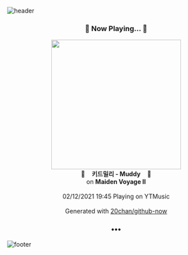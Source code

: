 ![header](https://capsule-render.vercel.app/api?type=wave&height=170&section=header&text=Hi.%20I'm%20SHIFT&fontColor=090707&fontAlignX=45&fontAlignY=65&fontSize=100)

<h3 align="center">🎵 Now Playing... 🎵</h3>
<p align="center">
  <a href="https://music.youtube.com/channel/UCYzWVpdZqtp6Ihtzy4_9M3g">
    <img width="300" src="https://lh3.googleusercontent.com/JTKrs5_o9lfQnJkbe5GB3yWgzveStdIgtAJbd72fJ2I5GNtNrleB8qCyZIDyK1VG6s_Iah1LioS2CJNP">
  </a>
  <br>
  🎵&nbsp&nbsp&nbsp <b>키드밀리 - Muddy</b> &nbsp&nbsp&nbsp🎵
  <br>
  on <b>Maiden Voyage Ⅱ</b>
  
  <br />
  <br />
  02/12/2021 19:45 Playing on YTMusic
  <br />
  <br />
  Generated with <a href="https://github.com/20chan/github-now">20chan/github-now</a>
</p>

<h3 align="center">•••</h3>

![footer](https://capsule-render.vercel.app/api?type=wave&height=150&section=footer)
